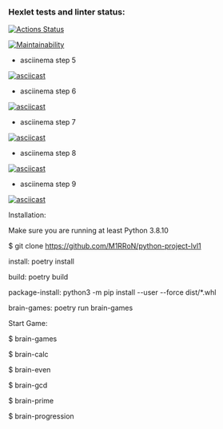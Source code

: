 ### Hexlet tests and linter status:
[![Actions Status](https://github.com/M1RRoN/python-project-lvl1/workflows/hexlet-check/badge.svg)](https://github.com/M1RRoN/python-project-lvl1/actions)

[![Maintainability](https://api.codeclimate.com/v1/badges/c5e0282f93ce616cb9fb/maintainability)](https://codeclimate.com/github/M1RRoN/python-project-lvl1/maintainability)

- asciinema step 5

[![asciicast](https://asciinema.org/a/6GDHkA1yRyBZxlfVX039zbTtd.svg)](https://asciinema.org/a/6GDHkA1yRyBZxlfVX039zbTtd)

- asciinema step 6

[![asciicast](https://asciinema.org/a/ndWaB98cEx0qPe1Pdqs5TlLof.svg)](https://asciinema.org/a/ndWaB98cEx0qPe1Pdqs5TlLof)

- asciinema step 7

[![asciicast](https://asciinema.org/a/8au4qw2cFeov6njVFT0sWKla8.svg)](https://asciinema.org/a/8au4qw2cFeov6njVFT0sWKla8)

- asciinema step 8

[![asciicast](https://asciinema.org/a/N6zrcqCztcyESpXKnJdkHdhcY.svg)](https://asciinema.org/a/N6zrcqCztcyESpXKnJdkHdhcY)

- asciinema step 9

[![asciicast](https://asciinema.org/a/4sp4kfWR10rrZP0DV4wTvtG1u.svg)](https://asciinema.org/a/4sp4kfWR10rrZP0DV4wTvtG1u)


Installation:

Make sure you are running at least Python 3.8.10

$ git clone https://github.com/M1RRoN/python-project-lvl1

install: poetry install

build: poetry build

package-install: python3 -m pip install --user --force dist/*.whl

brain-games: poetry run brain-games

Start Game:

$ brain-games

$ brain-calc

$ brain-even

$ brain-gcd

$ brain-prime

$ brain-progression
